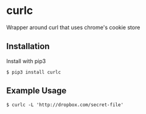 
# curlc

  Wrapper around curl that uses chrome's cookie store

## Installation

  Install with pip3

    $ pip3 install curlc

## Example Usage

    $ curlc -L 'http://dropbox.com/secret-file'
